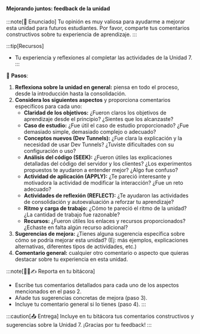 #### Mejorando juntos: feedback de la unidad

:::note[🎯 Enunciado]
Tu opinión es muy valiosa para ayudarme a mejorar esta unidad para futuros estudiantes. Por favor, comparte tus comentarios constructivos sobre tu experiencia de aprendizaje.
:::

:::tip[Recursos]
*   Tu experiencia y reflexiones al completar las actividades de la Unidad 7.
:::

👣 **Pasos**:

1.  **Reflexiona sobre la unidad en general:** piensa en todo el proceso, desde la introducción hasta la consolidación.
2.  **Considera los siguientes aspectos** y proporciona comentarios específicos para cada uno:
    *   **Claridad de los objetivos:** ¿Fueron claros los objetivos de aprendizaje desde el principio? ¿Sientes que los alcanzaste?
    *   **Caso de estudio:** ¿Fue útil el caso de estudio proporcionado? ¿Fue demasiado simple, demasiado complejo o adecuado?
    *   **Conceptos nuevos (Dev Tunnels):** ¿Fue clara la explicación y la necesidad de usar Dev Tunnels? ¿Tuviste dificultades con su configuración o uso?
    *   **Análisis del código (SEEK):** ¿Fueron útiles las explicaciones detalladas del código del servidor y los clientes? ¿Los experimentos propuestos te ayudaron a entender mejor? ¿Algo fue confuso?
    *   **Actividad de aplicación (APPLY):** ¿Te pareció interesante y motivadora la actividad de modificar la interacción? ¿Fue un reto adecuado?
    *   **Actividades de reflexión (REFLECT):** ¿Te ayudaron las actividades de consolidación y autoevaluación a reforzar tu aprendizaje?
    *   **Ritmo y carga de trabajo:** ¿Cómo te pareció el ritmo de la unidad? ¿La cantidad de trabajo fue razonable?
    *   **Recursos:** ¿Fueron útiles los enlaces y recursos proporcionados? ¿Echaste en falta algún recurso adicional?
3.  **Sugerencias de mejora:** ¿Tienes alguna sugerencia específica sobre cómo se podría mejorar esta unidad? (Ej: más ejemplos, explicaciones alternativas, diferentes tipos de actividades, etc.)
4.  **Comentario general:** cualquier otro comentario o aspecto que quieras destacar sobre tu experiencia en esta unidad.

:::note[🧐🧪✍️ Reporta en tu bitácora]
*   Escribe tus comentarios detallados para cada uno de los aspectos mencionados en el paso 2.
*   Añade tus sugerencias concretas de mejora (paso 3).
*   Incluye tu comentario general si lo tienes (paso 4).
:::

:::caution[📤 Entrega]
Incluye en tu bitácora tus comentarios constructivos y sugerencias sobre la Unidad 7. ¡Gracias por tu feedback!
:::